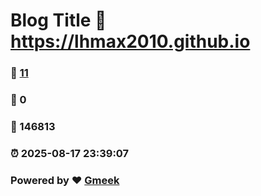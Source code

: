 # Blog Title :link: https://lhmax2010.github.io 
### :page_facing_up: [11](https://lhmax2010.github.io/tag.html) 
### :speech_balloon: 0 
### :hibiscus: 146813 
### :alarm_clock: 2025-08-17 23:39:07 
### Powered by :heart: [Gmeek](https://github.com/Meekdai/Gmeek)
